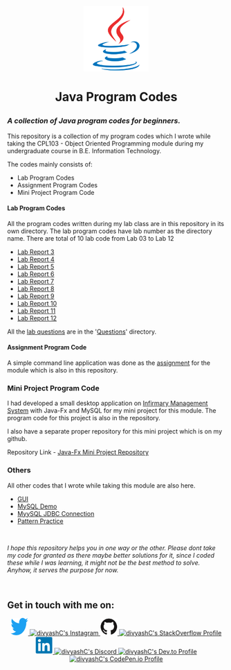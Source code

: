 <p align="center">
 <a href="https://www.java.com" target="_blank"> <img
            src="https://raw.githubusercontent.com/devicons/devicon/master/icons/java/java-original.svg" alt="Java" width="150"
            height="150" /> </a>
</p>

# <p align='center'>Java Program Codes </p>

### _A collection of Java program codes for beginners._

This repository is a collection of my program codes which I wrote while taking the CPL103 - Object Oriented Programming module during my undergraduate course in B.E. Information Technology.

The codes mainly consists of:

<ul>
	<li>Lab Program Codes</li>
	<li>Assignment Program Codes</li>
	<li>Mini Project Program Code</li>
</ul>

#### Lab Program Codes

All the program codes written during my lab class are in this repository in its own directory. The lab program codes have lab number as the directory name. There are total of 10 lab code from Lab 03 to Lab 12

<ul>
	<li><a href="https://github.com/divyashC/java-program-codes/tree/main/Lab03" target="_blank">Lab Report 3</a></li>
	<li><a href="https://github.com/divyashC/java-program-codes/tree/main/Lab04" target="_blank">Lab Report 4</a></li>
	<li><a href="https://github.com/divyashC/java-program-codes/tree/main/Lab05" target="_blank">Lab Report 5</a></li>
	<li><a href="https://github.com/divyashC/java-program-codes/tree/main/Lab06" target="_blank">Lab Report 6</a></li>
	<li><a href="https://github.com/divyashC/java-program-codes/tree/main/Lab07" target="_blank">Lab Report 7</a></li>
	<li><a href="https://github.com/divyashC/java-program-codes/tree/main/Lab08" target="_blank">Lab Report 8</a></li>
	<li><a href="https://github.com/divyashC/java-program-codes/tree/main/Lab09" target="_blank">Lab Report 9</a></li>
	<li><a href="https://github.com/divyashC/java-program-codes/tree/main/Lab10" target="_blank">Lab Report 10</a></li>
	<li><a href="https://github.com/divyashC/java-program-codes/tree/main/Lab11" target="_blank">Lab Report 11</a></li>
	<li><a href="https://github.com/divyashC/java-program-codes/tree/main/Lab12" target="_blank">Lab Report 12</a></li>
</ul>

All the [lab questions](https://github.com/divyashC/java-program-codes/tree/main/Questions) are in the '[Questions](https://github.com/divyashC/java-program-codes/tree/main/Questions)' directory.

#### Assignment Program Code

A simple command line application was done as the [assignment](https://github.com/divyashC/java-program-codes/tree/main/Assignment) for the module which is also in this repository.

### Mini Project Program Code

I had developed a small desktop application on [Infirmary Management System](https://github.com/divyashC/java-program-codes/tree/main/InfirmaryManagementSystem) with Java-Fx and MySQL for my mini project for this module. The program code for this project is also in the repository.

I also have a separate proper repository for this mini project which is on my github.

Repository Link - [Java-Fx Mini Project Repository](https://github.com/divyashC/java-fx-mini-project)

### Others

All other codes that I wrote while taking this module are also here.

<ul>
	<li><a href="https://github.com/divyashC/java-program-codes/tree/main/GUI" target="_blank">GUI</a></li>
	<li><a href="https://github.com/divyashC/java-program-codes/tree/main/MySQL_Demo" target="_blank">MySQL Demo</a></li>
	<li><a href="https://github.com/divyashC/java-program-codes/tree/main/MysqlJDBCconnection" target="_blank">MyySQL JDBC Connection</a></li>
	<li><a href="https://github.com/divyashC/java-program-codes/tree/main/Pattern" target="_blank">Pattern Practice</a></li>
</ul>

<br/>

_I hope this repository helps you in one way or the other. Please dont take my code for granted as there maybe better solutions for it, since I coded these while I was learning, it might not be the best method to solve. Anyhow, it serves the purpose for now._

<br/>

## Get in touch with me on:

<p align="center">
 <a href="https://twitter.com/dork_v2" target="_blank">
  <img src="https://github.com/devicons/devicon/blob/master/icons/twitter/twitter-original.svg" alt="divyashC's Twitter" width="40" height="40"/>     
 </a>
 <a href="https://www.instagram.com/dork_v3.0/" target="_blank">
  <img src="https://raw.githubusercontent.com/rahuldkjain/github-profile-readme-generator/master/src/images/icons/Social/instagram.svg" alt="divyashC's Instagram" width="40" height="40" />    
 </a>
 <a href="https://github.com/divyashC/" target="_blank">
  <img src="https://github.com/devicons/devicon/blob/master/icons/github/github-original.svg" alt="divyashC's GitHub"  width="40" height="40"/>    
 </a>
 <a href="https://stackoverflow.com/users/15124365" target="_blank">
  <img src="https://raw.githubusercontent.com/rahuldkjain/github-profile-readme-generator/master/src/images/icons/Social/stack-overflow.svg" alt="divyashC's StackOverflow Profile"  width="40" height="40"/>    
 </a>
 <a href="https://www.linkedin.com/in/divyashc/" target="_blank">
  <img src="https://github.com/devicons/devicon/blob/master/icons/linkedin/linkedin-original.svg" alt="divyashC's LinkedIn"  width="40" height="40"/>    
 </a>
 <a href="https://discord.com/users/Dork#0448" target="_blank">
  <img src="https://raw.githubusercontent.com/rahuldkjain/github-profile-readme-generator/master/src/images/icons/Social/discord.svg" alt="divyashC's Discord"  width="40" height="40"/>
 </a>
 <a href="https://dev.to/divyashc" target="_blank">
  <img src="https://raw.githubusercontent.com/rahuldkjain/github-profile-readme-generator/master/src/images/icons/Social/devto.svg" alt="divyashC's Dev.to Profile"  width="40" height="40"/>    
 </a>
 <a href="https://codepen.io/divyashc" target="_blank">
  <img src="https://raw.githubusercontent.com/rahuldkjain/github-profile-readme-generator/master/src/images/icons/Social/codepen.svg" alt="divyashC's CodePen.io Profile"  width="40" height="40"/>    
 </a>
</p>

<br/>
